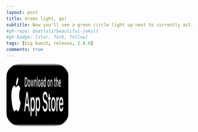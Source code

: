 ```yaml
---
layout: post
title: Green light, go!
subtitle: Now you'll see a green circle light up next to currently active players on the Leaderboard. 🚦
#gh-repo: daattali/beautiful-jekyll
#gh-badge: [star, fork, follow]
tags: [big bunch, release, 2.0.6]
comments: true
---
```

<a href="https://apps.apple.com/us/app/big-bunch/id1620207662" style="width: 170px; height: 170px; border-radius: 22%; overflow: hidden; display: inline-block; vertical-align: middle;"><img src="/assets/img/black.svg" alt="Big Bunch" style="width: 170px; height: 170px; border-radius: 22%; overflow: hidden; display: inline-block; vertical-align: middle;"></a>

